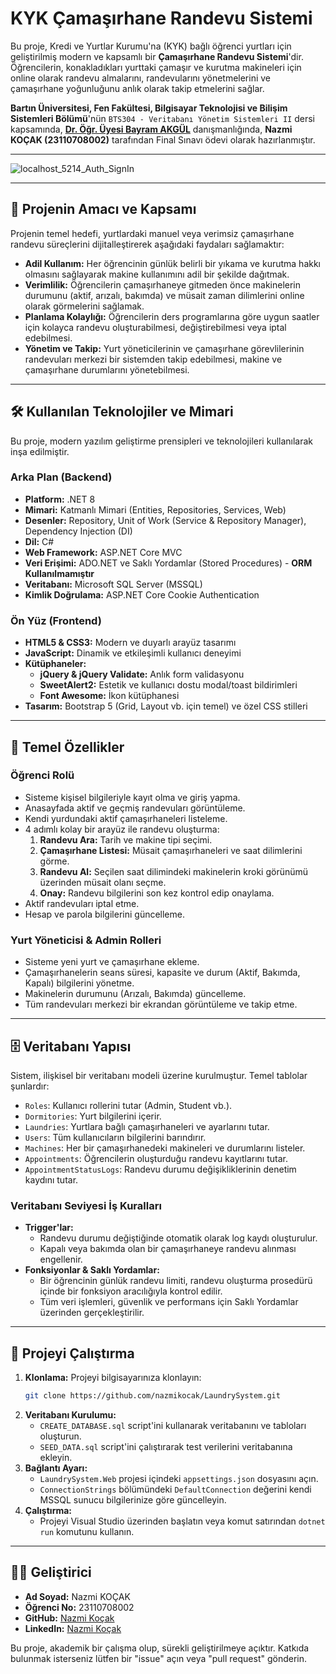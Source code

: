 # KYK Çamaşırhane Randevu Sistemi

Bu proje, Kredi ve Yurtlar Kurumu'na (KYK) bağlı öğrenci yurtları için geliştirilmiş modern ve kapsamlı bir **Çamaşırhane Randevu Sistemi**'dir. Öğrencilerin, konakladıkları yurttaki çamaşır ve kurutma makineleri için online olarak randevu almalarını, randevularını yönetmelerini ve çamaşırhane yoğunluğunu anlık olarak takip etmelerini sağlar.

**Bartın Üniversitesi, Fen Fakültesi, Bilgisayar Teknolojisi ve Bilişim Sistemleri Bölümü**'nün `BTS304 - Veritabanı Yönetim Sistemleri II` dersi kapsamında, **[Dr. Öğr. Üyesi Bayram AKGÜL](https://github.com/bayramakgul)** danışmanlığında, **Nazmi KOÇAK (23110708002)** tarafından Final Sınavı ödevi olarak hazırlanmıştır.

---

![localhost_5214_Auth_SignIn](https://github.com/user-attachments/assets/0df53da9-58c3-490c-a72f-bfd135d08b7d)

---

## 🚀 Projenin Amacı ve Kapsamı

Projenin temel hedefi, yurtlardaki manuel veya verimsiz çamaşırhane randevu süreçlerini dijitalleştirerek aşağıdaki faydaları sağlamaktır:

- **Adil Kullanım:** Her öğrencinin günlük belirli bir yıkama ve kurutma hakkı olmasını sağlayarak makine kullanımını adil bir şekilde dağıtmak.
- **Verimlilik:** Öğrencilerin çamaşırhaneye gitmeden önce makinelerin durumunu (aktif, arızalı, bakımda) ve müsait zaman dilimlerini online olarak görmelerini sağlamak.
- **Planlama Kolaylığı:** Öğrencilerin ders programlarına göre uygun saatler için kolayca randevu oluşturabilmesi, değiştirebilmesi veya iptal edebilmesi.
- **Yönetim ve Takip:** Yurt yöneticilerinin ve çamaşırhane görevlilerinin randevuları merkezi bir sistemden takip edebilmesi, makine ve çamaşırhane durumlarını yönetebilmesi.

---

## 🛠️ Kullanılan Teknolojiler ve Mimari

Bu proje, modern yazılım geliştirme prensipleri ve teknolojileri kullanılarak inşa edilmiştir.

### Arka Plan (Backend)
- **Platform:** .NET 8
- **Mimari:** Katmanlı Mimari (Entities, Repositories, Services, Web)
- **Desenler:** Repository, Unit of Work (Service & Repository Manager), Dependency Injection (DI)
- **Dil:** C#
- **Web Framework:** ASP.NET Core MVC
- **Veri Erişimi:** ADO.NET ve Saklı Yordamlar (Stored Procedures) - **ORM Kullanılmamıştır**
- **Veritabanı:** Microsoft SQL Server (MSSQL)
- **Kimlik Doğrulama:** ASP.NET Core Cookie Authentication

### Ön Yüz (Frontend)
- **HTML5 & CSS3:** Modern ve duyarlı arayüz tasarımı
- **JavaScript:** Dinamik ve etkileşimli kullanıcı deneyimi
- **Kütüphaneler:**
  - **jQuery & jQuery Validate:** Anlık form validasyonu
  - **SweetAlert2:** Estetik ve kullanıcı dostu modal/toast bildirimleri
  - **Font Awesome:** İkon kütüphanesi
- **Tasarım:** Bootstrap 5 (Grid, Layout vb. için temel) ve özel CSS stilleri

---

## 🌟 Temel Özellikler

### Öğrenci Rolü
- Sisteme kişisel bilgileriyle kayıt olma ve giriş yapma.
- Anasayfada aktif ve geçmiş randevuları görüntüleme.
- Kendi yurdundaki aktif çamaşırhaneleri listeleme.
- 4 adımlı kolay bir arayüz ile randevu oluşturma:
  1. **Randevu Ara:** Tarih ve makine tipi seçimi.
  2. **Çamaşırhane Listesi:** Müsait çamaşırhaneleri ve saat dilimlerini görme.
  3. **Randevu Al:** Seçilen saat dilimindeki makinelerin kroki görünümü üzerinden müsait olanı seçme.
  4. **Onay:** Randevu bilgilerini son kez kontrol edip onaylama.
- Aktif randevuları iptal etme.
- Hesap ve parola bilgilerini güncelleme.

### Yurt Yöneticisi & Admin Rolleri
- Sisteme yeni yurt ve çamaşırhane ekleme.
- Çamaşırhanelerin seans süresi, kapasite ve durum (Aktif, Bakımda, Kapalı) bilgilerini yönetme.
- Makinelerin durumunu (Arızalı, Bakımda) güncelleme.
- Tüm randevuları merkezi bir ekrandan görüntüleme ve takip etme.

---

## 🗄️ Veritabanı Yapısı

Sistem, ilişkisel bir veritabanı modeli üzerine kurulmuştur. Temel tablolar şunlardır:

- `Roles`: Kullanıcı rollerini tutar (Admin, Student vb.).
- `Dormitories`: Yurt bilgilerini içerir.
- `Laundries`: Yurtlara bağlı çamaşırhaneleri ve ayarlarını tutar.
- `Users`: Tüm kullanıcıların bilgilerini barındırır.
- `Machines`: Her bir çamaşırhanedeki makineleri ve durumlarını listeler.
- `Appointments`: Öğrencilerin oluşturduğu randevu kayıtlarını tutar.
- `AppointmentStatusLogs`: Randevu durumu değişikliklerinin denetim kaydını tutar.

### Veritabanı Seviyesi İş Kuralları
- **Trigger'lar:**
  - Randevu durumu değiştiğinde otomatik olarak log kaydı oluşturulur.
  - Kapalı veya bakımda olan bir çamaşırhaneye randevu alınması engellenir.
- **Fonksiyonlar & Saklı Yordamlar:**
  - Bir öğrencinin günlük randevu limiti, randevu oluşturma prosedürü içinde bir fonksiyon aracılığıyla kontrol edilir.
  - Tüm veri işlemleri, güvenlik ve performans için Saklı Yordamlar üzerinden gerçekleştirilir.

---

## 🚀 Projeyi Çalıştırma

1.  **Klonlama:** Projeyi bilgisayarınıza klonlayın:
    ```bash
    git clone https://github.com/nazmikocak/LaundrySystem.git
    ```
2.  **Veritabanı Kurulumu:**
    - `CREATE_DATABASE.sql` script'ini kullanarak veritabanını ve tabloları oluşturun.
    - `SEED_DATA.sql` script'ini çalıştırarak test verilerini veritabanına ekleyin.
3.  **Bağlantı Ayarı:**
    - `LaundrySystem.Web` projesi içindeki `appsettings.json` dosyasını açın.
    - `ConnectionStrings` bölümündeki `DefaultConnection` değerini kendi MSSQL sunucu bilgilerinize göre güncelleyin.
4.  **Çalıştırma:**
    - Projeyi Visual Studio üzerinden başlatın veya komut satırından `dotnet run` komutunu kullanın.

---

## 🧑‍💻 Geliştirici

- **Ad Soyad:** Nazmi KOÇAK
- **Öğrenci No:** 23110708002
- **GitHub:** [Nazmi Koçak](https://github.com/nazmikocak)
- **LinkedIn:** [Nazmi Koçak](https://linkedin.com/in/nazmikocak)

Bu proje, akademik bir çalışma olup, sürekli geliştirilmeye açıktır. Katkıda bulunmak isterseniz lütfen bir "issue" açın veya "pull request" gönderin.
